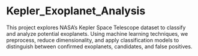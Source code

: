 # Kepler_Exoplanet_Analysis
This project explores NASA’s Kepler Space Telescope dataset to classify and analyze potential exoplanets. Using machine learning techniques, we preprocess, reduce dimensionality, and apply classification models to distinguish between confirmed exoplanets, candidates, and false positives.
